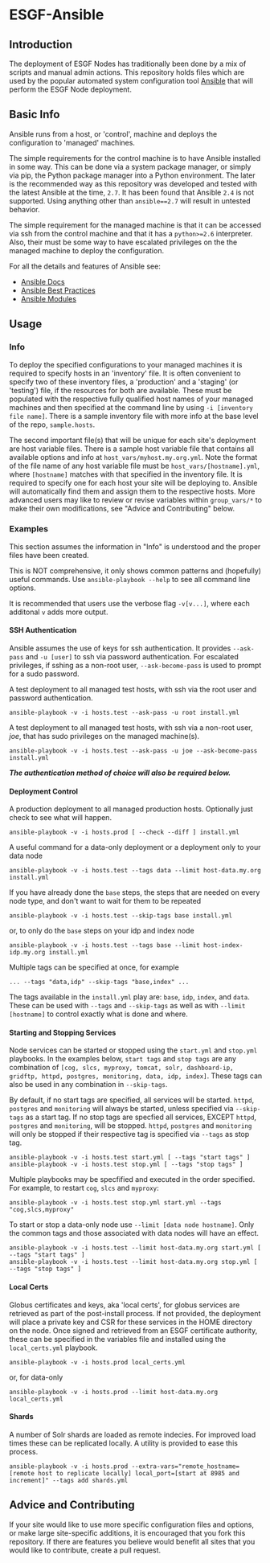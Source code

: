 # ESGF-Ansible

## Introduction

The deployment of ESGF Nodes has traditionally been done by a mix of scripts and manual admin actions. This repository holds files which are used by the popular automated system configuration tool [Ansible](https://www.ansible.com/) that will perform the ESGF Node deployment.

## Basic Info

Ansible runs from a host, or 'control', machine and deploys the configuration to 'managed' machines. 

The simple requirements for the control machine is to have Ansible installed in some way. This can be done via a system package manager, or simply via pip, the Python package manager into a Python environment. The later is the recommended way as this repository was developed and tested with the latest Ansible at the time, `2.7`. It has been found that Ansible `2.4` is not supported. Using anything other than `ansible==2.7` will result in untested behavior.

The simple requirement for the managed machine is that it can be accessed via ssh from the control machine and that it has a `python>=2.6` interpreter. Also, their must be some way to have escalated privileges on the the managed machine to deploy the configuration.

For all the details and features of Ansible see:
- [Ansible Docs](https://docs.ansible.com/)
- [Ansible Best Practices](https://docs.ansible.com/ansible/latest/user_guide/playbooks_best_practices.html)
- [Ansible Modules](https://docs.ansible.com/ansible/latest/modules/modules_by_category.html)

## Usage

### Info
To deploy the specified configurations to your managed machines it is required to specify hosts in an 'inventory' file. It is often convenient to specify two of these inventory files, a 'production' and a 'staging' (or 'testing') file, if the resources for both are available. These must be populated with the respective fully qualified host names of your managed machines and then specified at the command line by using `-i [inventory file name]`. There is a sample inventory file with more info at the base level of the repo, `sample.hosts`.

The second important file(s) that will be unique for each site's deployment are host variable files. There is a sample host variable file that contains all available options and info at `host_vars/myhost.my.org.yml`. Note the format of the file name of any host variable file must be `host_vars/[hostname].yml`, where `[hostname]` matches with that specified in the inventory file. It is required to specify one for each host your site will be deploying to. Ansible will automatically find them and assign them to the respective hosts. More advanced users may like to review or revise variables within `group_vars/*` to make their own modifications, see "Advice and Contributing" below.

### Examples

This section assumes the information in "Info" is understood and the proper files have been created.

This is NOT comprehensive, it only shows common patterns and (hopefully) useful commands. 
Use `ansible-playbook --help` to see all command line options.

It is recommended that users use the verbose flag `-v[v...]`, where each additonal `v` adds more output.

#### SSH Authentication
Ansible assumes the use of keys for ssh authentication. It provides `--ask-pass` and `-u [user]` to ssh via password authentication. For escalated privileges, if sshing as a non-root user, `--ask-become-pass` is used to prompt for a sudo password.

A test deployment to all managed test hosts, with ssh via the root user and password authentication.
```
ansible-playbook -v -i hosts.test --ask-pass -u root install.yml
```

A test deployment to all managed test hosts, with ssh via a non-root user, *joe*, that has sudo privileges on the managed machine(s).
```
ansible-playbook -v -i hosts.test --ask-pass -u joe --ask-become-pass install.yml
```

__*The authentication method of choice will also be required below.*__

#### Deployment Control
A production deployment to all managed production hosts. Optionally just check to see what will happen.
```
ansible-playbook -v -i hosts.prod [ --check --diff ] install.yml
```

A useful command for a data-only deployment or a deployment only to your data node
```
ansible-playbook -v -i hosts.test --tags data --limit host-data.my.org install.yml
```

If you have already done the `base` steps, the steps that are needed on every node type, and don't want to wait for them to be repeated
```
ansible-playbook -v -i hosts.test --skip-tags base install.yml
```
or, to only do the `base` steps on your idp and index node
```
ansible-playbook -v -i hosts.test --tags base --limit host-index-idp.my.org install.yml
```

Multiple tags can be specified at once, for example 
```
... --tags "data,idp" --skip-tags "base,index" ...
```

The tags available in the `install.yml` play are: `base`, `idp`, `index`, and `data`.
These can be used with `--tags` and `--skip-tags` as well as with `--limit [hostname]` to control exactly what is done and where.

#### Starting and Stopping Services
Node services can be started or stopped using the `start.yml` and `stop.yml` playbooks. In the examples below, `start tags` and `stop tags` are any combination of `[cog, slcs, myproxy, tomcat, solr, dashboard-ip, gridftp, httpd, postgres, monitoring, data, idp, index]`. These tags can also be used in any combination in `--skip-tags`.

 By default, if no start tags are specified, all services will be started. `httpd`, `postgres` and `monitoring` will always be started, unless specified via `--skip-tags` as a start tag. If no stop tags are specfied all services, EXCEPT `httpd`, `postgres` and `monitoring`, will be stopped. `httpd`, `postgres` and `monitoring` will only be stopped if their respective tag is specified via `--tags` as stop tag.
```
ansible-playbook -v -i hosts.test start.yml [ --tags "start tags" ]
ansible-playbook -v -i hosts.test stop.yml [ --tags "stop tags" ]
```

Multiple playbooks may be specfified and executed in the order specified. For example, to restart `cog`, `slcs` and `myproxy`:
```
ansible-playbook -v -i hosts.test stop.yml start.yml --tags "cog,slcs,myproxy"
```

To start or stop a data-only node use `--limit [data node hostname]`. Only the common tags and those associated with data nodes will have an effect.
```
ansible-playbook -v -i hosts.test --limit host-data.my.org start.yml [ --tags "start tags" ]
ansible-playbook -v -i hosts.test --limit host-data.my.org stop.yml [ --tags "stop tags" ]
```

#### Local Certs
Globus certificates and keys, aka 'local certs', for globus services are retrieved as part of the post-install process. If not provided, the deployment will place a private key and CSR for these services in the HOME directory on the node. Once signed and retrieved from an ESGF certificate authority, these can be specified in the variables file and installed using the `local_certs.yml` playbook.
```
ansible-playbook -v -i hosts.prod local_certs.yml
```
or, for data-only
```
ansible-playbook -v -i hosts.prod --limit host-data.my.org local_certs.yml
```

#### Shards
A number of Solr shards are loaded as remote indecies. For improved load times these can be replicated locally. A utility is provided to ease this process.
```
ansible-playbook -v -i hosts.prod --extra-vars="remote_hostname=[remote host to replicate locally] local_port=[start at 8985 and increment]" --tags add shards.yml
```

## Advice and Contributing

If your site would like to use more specific configuration files and options, or make large site-specific additions, it is encouraged that you fork this repository. If there are features you believe would benefit all sites that you would like to contribute, create a pull request.